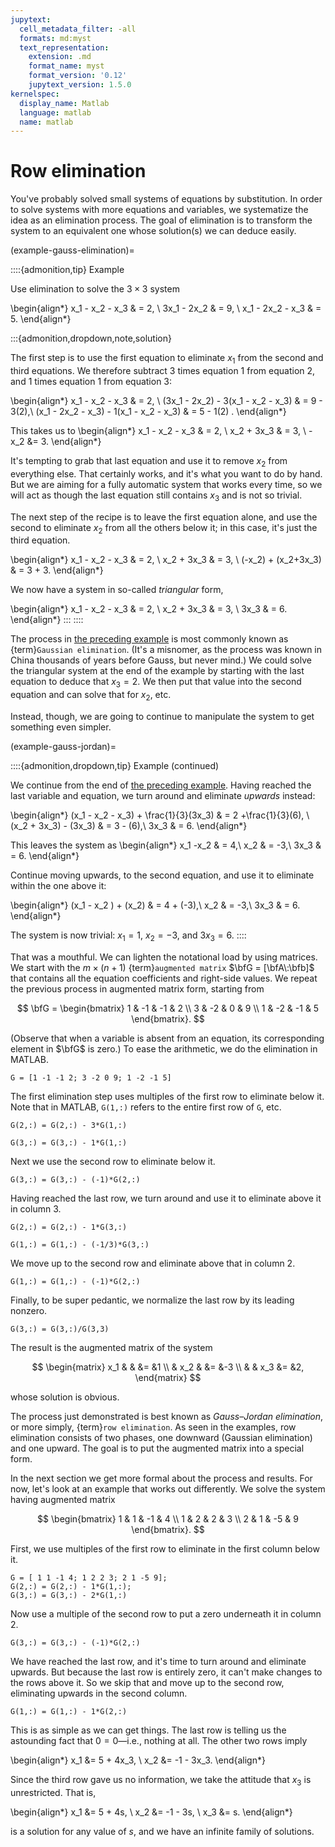 ```yaml
---
jupytext:
  cell_metadata_filter: -all
  formats: md:myst
  text_representation:
    extension: .md
    format_name: myst
    format_version: '0.12'
    jupytext_version: 1.5.0
kernelspec:
  display_name: Matlab
  language: matlab
  name: matlab
---
```


# Row elimination

You've probably solved small systems of equations by substitution. In order to solve systems with more equations and variables, we systematize the idea as an elimination process. The goal of elimination is to transform the system to an equivalent one whose solution(s) we can deduce easily.

(example-gauss-elimination)=

::::{admonition,tip} Example

Use elimination to solve the $3\times 3$ system

\begin{align*}
x_1 - x_2  - x_3 & = 2, \\
3x_1 - 2x_2 & = 9, \\
x_1 - 2x_2 - x_3 & = 5.
\end{align*}

:::{admonition,dropdown,note,solution}

The first step is to use the first equation to eliminate $x_1$ from the second and third equations. We therefore subtract 3 times equation 1 from equation 2, and 1 times equation 1 from equation 3:

\begin{align*}
 x_1 - x_2  - x_3  & = 2, \\
(3x_1 - 2x_2) - 3(x_1 - x_2  - x_3) & = 9 - 3(2),\\
(x_1 - 2x_2 - x_3) - 1(x_1 - x_2  - x_3) & = 5 - 1(2) .
\end{align*}

This takes us to
\begin{align*}
 x_1 - x_2  - x_3  & = 2,  \\
x_2 + 3x_3 & = 3, \\
-x_2 &= 3.
\end{align*}

It's tempting to grab that last equation and use it to remove $x_2$ from everything else. That certainly works, and it's what you want to do by hand. But we are aiming for a fully automatic system that works every time, so we will act as though the last equation still contains $x_3$ and is not so trivial.

The next step of the recipe is to leave the first equation alone, and use the second to eliminate $x_2$ from all the others below it; in this case, it's just the third equation.

\begin{align*}
 x_1 - x_2  - x_3  & = 2, \\
x_2 + 3x_3 & = 3, \\
(-x_2) + (x_2+3x_3)  & = 3 + 3.
\end{align*}

We now have a system in so-called *triangular* form,

\begin{align*}
 x_1 - x_2  - x_3  & = 2, \\
x_2 + 3x_3 & = 3, \\
3x_3  & = 6.
\end{align*}
:::
::::

The process in [the preceding example](example-gauss-elimination) is most commonly known as {term}`Gaussian elimination`. (It's a misnomer, as the process was known in China thousands of years before Gauss, but never mind.) We could solve the triangular system at the end of the example by starting with the last equation to deduce that $x_3=2$. We then put that value into the second equation and can solve that for $x_2$, etc.

Instead, though, we are going to continue to manipulate the system to get something even simpler.

(example-gauss-jordan)=

::::{admonition,dropdown,tip} Example (continued)

We continue from the end of [the preceding example](example-gauss-elimination).  Having reached the last variable and equation, we turn around and eliminate *upwards* instead:

\begin{align*}
(x_1 - x_2 - x_3) + \frac{1}{3}(3x_3) & = 2  +\frac{1}{3}(6), \\
(x_2 + 3x_3) - (3x_3) & = 3 - (6),\\
3x_3  & = 6.
\end{align*}

This leaves the system as
\begin{align*}
 x_1  -x_2 & = 4,\\
x_2 & = -3,\\
3x_3  & = 6.
\end{align*}

Continue moving upwards, to the second equation, and use it to eliminate within the one above it:

\begin{align*}
(x_1 - x_2 ) + (x_2) & = 4  + (-3),\\
x_2 & = -3,\\
3x_3  & = 6. 
\end{align*}

The system is now trivial: $x_1=1$, $x_2=-3$, and $3x_3=6$.
::::

That was a mouthful. We can lighten the notational load by using matrices. We start with the $m\times (n+1)$ {term}`augmented matrix` $\bfG = [\bfA\:\bfb]$ that contains all the equation coefficients and right-side values. We repeat the previous process in augmented matrix form, starting from

$$
\bfG = 
\begin{bmatrix}
1 & -1 & -1 & 2 \\
3 & -2 & 0 & 9 \\
1 & -2 & -1 & 5
\end{bmatrix}.
$$

(Observe that when a variable is absent from an equation, its corresponding element in $\bfG$ is zero.) To ease the arithmetic, we do the elimination in MATLAB.

```{code-cell}
G = [1 -1 -1 2; 3 -2 0 9; 1 -2 -1 5]
```

The first elimination step uses multiples of the first row to eliminate below it. Note that in MATLAB, `G(1,:)` refers to the entire first row of `G`, etc.

```{code-cell}
G(2,:) = G(2,:) - 3*G(1,:)
```

```{code-cell}
G(3,:) = G(3,:) - 1*G(1,:)
```

Next we use the second row to eliminate below it.

```{code-cell}
G(3,:) = G(3,:) - (-1)*G(2,:)
```

Having reached the last row, we turn around and use it to eliminate above it in column 3.

```{code-cell}
G(2,:) = G(2,:) - 1*G(3,:)
```

```{code-cell}
G(1,:) = G(1,:) - (-1/3)*G(3,:)
```

We move up to the second row and eliminate above that in column 2.

```{code-cell}
G(1,:) = G(1,:) - (-1)*G(2,:)
```

Finally, to be super pedantic, we normalize the last row by its leading nonzero.

```{code-cell}
G(3,:) = G(3,:)/G(3,3)
```

The result is the augmented matrix of the system

$$
\begin{matrix}
x_1 & & &= &1 \\
& x_2 & &= &-3 \\
& & x_3 &= &2,
\end{matrix}
$$

whose solution is obvious.

The process just demonstrated is best known as *Gauss–Jordan elimination*, or more simply, {term}`row elimination`. As seen in the examples, row elimination consists of two phases, one downward (Gaussian elimination) and one upward. The goal is to put the augmented matrix into a special form.

In the next section we get more formal about the process and results. For now, let's look at an example that works out differently. We solve the system having augmented matrix

$$
\begin{bmatrix}
1 & 1 & -1 & 4 \\
1 & 2 & 2 & 3 \\
2 & 1 & -5 & 9
\end{bmatrix}.
$$

First, we use multiples of the first row to eliminate in the first column below it.

```{code-cell}
G = [ 1 1 -1 4; 1 2 2 3; 2 1 -5 9];
G(2,:) = G(2,:) - 1*G(1,:);
G(3,:) = G(3,:) - 2*G(1,:)
```

Now use a multiple of the second row to put a zero underneath it in column 2.

```{code-cell}
G(3,:) = G(3,:) - (-1)*G(2,:)
```

We have reached the last row, and it's time to turn around and eliminate upwards. But because the last row is entirely zero, it can't make changes to the rows above it. So we skip that and move up to the second row, eliminating upwards in the second column.

```{code-cell}
G(1,:) = G(1,:) - 1*G(2,:)
```

This is as simple as we can get things. The last row is telling us the astounding fact that $0=0$—i.e., nothing at all. The other two rows imply

\begin{align*}
x_1 &= 5 + 4x_3, \\
x_2 &= -1 - 3x_3.
\end{align*}

Since the third row gave us no information, we take the attitude that $x_3$ is unrestricted. That is,

\begin{align*}
x_1 &= 5 + 4s, \\
x_2 &= -1 - 3s, \\
x_3 &= s.
\end{align*}

is a solution for any value of $s$, and we have an infinite family of solutions.
